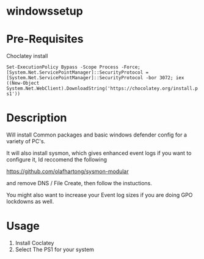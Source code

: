 # windowssetup

# Pre-Requisites
Choclatey install

`Set-ExecutionPolicy Bypass -Scope Process -Force; [System.Net.ServicePointManager]::SecurityProtocol = [System.Net.ServicePointManager]::SecurityProtocol -bor 3072; iex ((New-Object System.Net.WebClient).DownloadString('https://chocolatey.org/install.ps1'))`

# Description
Will install Common packages and basic windows defender config for a variety of PC's. 

It will also install sysmon, which gives enhanced event logs if you want to configure it, Id reccomend the following 

https://github.com/olafhartong/sysmon-modular

and remove DNS / File Create, then follow the instuctions.

You might also want to increase your Event log sizes if you are doing GPO lockdowns as well.

# Usage
1. Install Coclatey
2. Select The PS1 for your system
